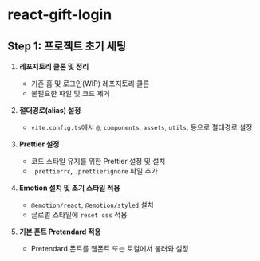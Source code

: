 # react-gift-login
## Step 1: 프로젝트 초기 세팅

1. **레포지토리 클론 및 정리**
   - 기존 홈 및 로그인(WIP) 레포지토리 클론
   - 불필요한 파일 및 코드 제거

2. **절대경로(alias) 설정**
   - `vite.config.ts`에서 `@`, `components`, `assets`, `utils`, 등으로 절대경로 설정

3. **Prettier 설정**
   - 코드 스타일 유지를 위한 Prettier 설정 및 설치
   - `.prettierrc`, `.prettierignore` 파일 추가

4. **Emotion 설치 및 초기 스타일 적용**
   - `@emotion/react`, `@emotion/styled` 설치
   - 글로벌 스타일에 `reset css` 적용

5. **기본 폰트 Pretendard 적용**
   - Pretendard 폰트를 웹폰트 또는 로컬에서 불러와 설정

